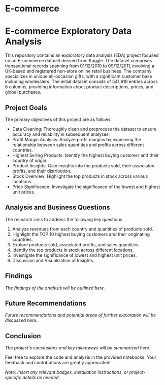 # E-commerce
# E-commerce Exploratory Data Analysis

This repository contains an exploratory data analysis (EDA) project focused on an E-commerce dataset derived from Kaggle. The dataset comprises transactional records spanning from 01/12/2010 to 09/12/2011, involving a UK-based and registered non-store online retail business. The company specializes in unique all-occasion gifts, with a significant customer base including wholesalers. The initial dataset consists of 541,910 entries across 8 columns, providing information about product descriptions, prices, and global purchases.

## Project Goals

The primary objectives of this project are as follows:
- Data Cleaning: Thoroughly clean and preprocess the dataset to ensure accuracy and reliability in subsequent analyses.
- Profit Margin Analysis: Analyze profit margins by examining the relationship between sales quantities and profits across different countries.
- Highest Selling Products: Identify the highest buying customer and their country of origin.
- Product Insights: Gain insights into the products sold, their associated profits, and their distribution.
- Stock Overview: Highlight the top products in stock across various locations.
- Price Significance: Investigate the significance of the lowest and highest unit prices.

## Analysis and Business Questions

The research aims to address the following key questions:
1. Analyze revenues from each country and quantities of products sold.
2. Highlight the TOP 10 highest buying customers and their originating countries.
3. Explore products sold, associated profits, and sales quantities.
4. Identify the top products in stock across different locations.
5. Investigate the significance of lowest and highest unit prices.
6. Discussion and Visualization of Insights.

## Findings

*The findings of the analysis will be outlined here.*

## Future Recommendations

*Future recommendations and potential areas of further exploration will be discussed here.*

## Conclusion

*The project's conclusions and key takeaways will be summarized here.*

Feel free to explore the code and analysis in the provided notebooks. Your feedback and contributions are greatly appreciated!

*Note: Insert any relevant badges, installation instructions, or project-specific details as needed.*
